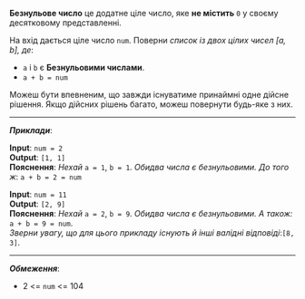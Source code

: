 **Безнульове число** це додатне ціле число, яке **не містить** `0` у своєму десятковому представленні.

На вхід дається ціле число `num`. Поверни _список із двох цілих чисел [a, b], де_:
- `a` і `b` є **Безнульовими числами**.
- `a + b = num`

Можеш бути впевненим, що завжди існуватиме принаймні одне дійсне рішення. Якщо дійсних рішень багато, можеш повернути будь-яке з них.

---
**_Приклади_**:

**Input**: `num = 2`       
**Output**: `[1, 1]`   
**Пояснення**: _Нехай_ `a = 1`, `b = 1`. _Обидва числа є безнульовими. До того ж_: `a + b = 2 = num`

**Input**: `num = 11`  
**Output**: `[2, 9]`  
**Пояснення**: _Нехай_ `a = 2`, `b = 9`. _Обидва числа є безнульовими. А також:_ `a + b = 9 = num`.    
_Зверни увагу, що для цього прикладу існують й інші валідні відповіді_:`[8, 3]`.

---
**_Обмеження_**:
- 2 <= `num` <= 104